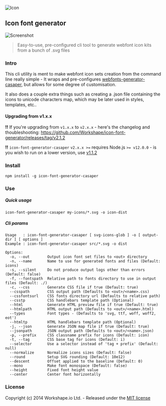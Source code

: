![Icon](https://camo.githubusercontent.com/2b418776b6cc9cb7d90c68905d3381674f13d7ec/687474703a2f2f692e6375626575706c6f61642e636f6d2f4541367957612e706e67)

## Icon font generator

![Screenshot](https://camo.githubusercontent.com/7aaef96033be671fa29297c0efd6c50f97a502f6/68747470733a2f2f692e6375626575706c6f61642e636f6d2f65597736766a2e706e67)

> Easy-to-use, pre-configured cli tool to generate webfont icon kits from a bunch of .svg files

### Intro

This cli utility is ment to make webfont icon sets creation from the command line really simple - It wraps and pre-configures [webfonts-generator-casaper](https://www.npmjs.com/package/webfonts-generator-casaper), but allows for some degree of customisation.

It also does a couple extra things such as creating a .json file containing the icons to unicode characters map, which may be later used in styles, templates, etc..

#### Upgrading from v1.x.x

**!!** If you're upgrading from `v1.x.x` to `v2.x.x` - here's the changelog and thoubleshooting: https://github.com/Workshape/icon-font-generator/releases/tag/v2.1.2

**!!** `icon-font-generator-casaper` `v2.x.x >=` requires Node.js `>= v12.0.0` - is you wish to run on a lower version, use [v1.1.2](https://github.com/Workshape/icon-font-generator/releases/tag/v1.1.2)


### Install

```
npm install -g icon-font-generator-casaper
```

### Use

##### Quick usage

```
icon-font-generator-casaper my-icons/*.svg -o icon-dist
```

##### Cli params

```
Usage   : icon-font-generator-casaper [ svg-icons-glob ] -o [ output-dir ] [ options ]
Example : icon-font-generator-casaper src/*.svg -o dist

Options:
  -o, --out        Output icon font set files to <out> directory
  -n, --name       Name to use for generated fonts and files (Default: icons)
  -s, --silent     Do not produce output logs other than errors (Default: false)
  -f, --fontspath  Relative path to fonts directory to use in output files (Default: ./)
  -c, --css        Generate CSS file if true (Default: true)
  --csspath        CSS output path (Defaults to <out>/<name>.css)
  --cssfontsurl    CSS fonts directory url (Defaults to relative path)
  --csstp          CSS handlebars template path (Optional)
  --html           Generate HTML preview file if true (Default: true)
  --htmlpath       HTML output path (Defaults to <out>/<name>.html)
  --types          Font types - (Defaults to 'svg, ttf, woff, woff2, eot')
  --htmltp         HTML handlebars template path (Optional)
  -j, --json       Generate JSON map file if true (Default: true)
  --jsonpath       JSON output path (Defaults to <out>/<name>.json)
  -p, --prefix     CSS classname prefix for icons (Default: icon)
  -t, --tag        CSS base tag for icons (Default: i)  
  --selector       Use a selector instead of 'tag + prefix' (Default: null)
  --normalize      Normalize icons sizes (Default: false)
  --round          Setup SVG rounding (Default: 10e12)
  --descent        Offset applied to the baseline (Default: 0)
  --mono           Make font monospace (Default: false)
  --height         Fixed font height value
  --center         Center font horizontally
```


### License

Copyright (c) 2014 Workshape.io Ltd. - Released under the [MIT license](https://github.com/casaper/icon-font-generator-casaper/blob/master/LICENSE)
